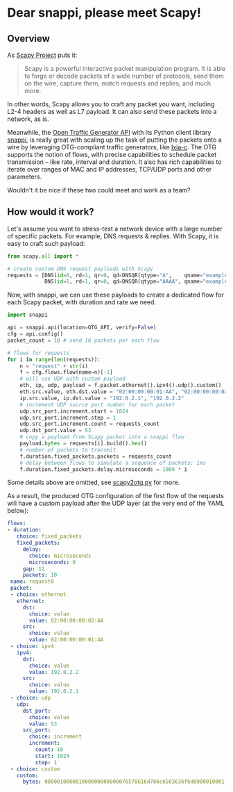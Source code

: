 # Dear snappi, please meet Scapy!

## Overview

As [Scapy Project](https://scapy.net/) puts it:

> Scapy is a powerful interactive packet manipulation program. It is able to forge or decode packets of a wide number of protocols, send them on the wire, capture them, match requests and replies, and much more.

In other words, Scapy allows you to craft any packet you want, including L2-4 headers as well as L7 payload. It can also send these packets into a network, as is.

Meanwhile, the [Open Traffic Generator API](https://otg.dev) with its Python client library [snappi](https://snappi.dev), is really great with scaling up the task of putting the packets onto a wire by leveraging OTG-compliant traffic generators, like [Ixia-c](https://ixia-c.dev). The OTG supports the notion of flows, with precise capabilities to schedule packet transmission – like rate, interval and duration. It also has rich capabilities to iterate over ranges of MAC and IP addresses, TCP/UDP ports and other parameters.

Wouldn't it be nice if these two could meet and work as a team?

## How would it work?

Let's assume you want to stress-test a network device with a large number of specific packets. For example, DNS requests & replies. With Scapy, it is easy to craft such payload:

```Python
from scapy.all import *

# create custom DNS request payloads with Scapy
requests = [DNS(id=0, rd=1, qr=0, qd=DNSQR(qtype="A",    qname="example.com")),
            DNS(id=1, rd=1, qr=0, qd=DNSQR(qtype="AAAA", qname="example.com"))]
```

Now, with snappi, we can use these payloads to create a dedicated flow for each Scapy packet, with duration and rate we need.

```Python
import snappi

api = snappi.api(location=OTG_API, verify=False)
cfg = api.config()
packet_count = 10 # send 10 packets per each flow

# flows for requests
for i in range(len(requests)): 
    n = "request" + str(i)
    f = cfg.flows.flow(name=n)[-1]
    # will use UDP with custom payload
    eth, ip, udp, payload = f.packet.ethernet().ipv4().udp().custom()
    eth.src.value, eth.dst.value = "02:00:00:00:01:AA", "02:00:00:00:02:AA"
    ip.src.value, ip.dst.value = "192.0.2.1", "192.0.2.2"
    # increment UDP source port number for each packet
    udp.src_port.increment.start = 1024
    udp.src_port.increment.step = 1
    udp.src_port.increment.count = requests_count
    udp.dst_port.value = 53
    # copy a payload from Scapy packet into a snappi flow
    payload.bytes = requests[i].build().hex() 
    # number of packets to transmit
    f.duration.fixed_packets.packets = requests_count
    # delay between flows to simulate a sequence of packets: 1ms
    f.duration.fixed_packets.delay.microseconds = 1000 * i
```

 Some details above are omitted, see [scapy2otg.py](scapy2otg.py) for more.

 As a result, the produced OTG configuration of the first flow of the requests will have a custom payload after the UDP layer (at the very end of the YAML below):

 ```Yaml
flows:
- duration:
    choice: fixed_packets
    fixed_packets:
      delay:
        choice: microseconds
        microseconds: 0
      gap: 12
      packets: 10
  name: request0
  packet:
  - choice: ethernet
    ethernet:
      dst:
        choice: value
        value: 02:00:00:00:02:AA
      src:
        choice: value
        value: 02:00:00:00:01:AA
  - choice: ipv4
    ipv4:
      dst:
        choice: value
        value: 192.0.2.2
      src:
        choice: value
        value: 192.0.2.1
  - choice: udp
    udp:
      dst_port:
        choice: value
        value: 53
      src_port:
        choice: increment
        increment:
          count: 10
          start: 1024
          step: 1
  - choice: custom
    custom:
      bytes: 000001000001000000000000076578616d706c6503636f6d0000010001
```